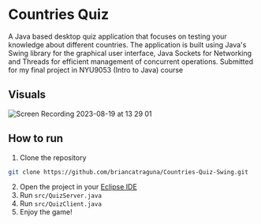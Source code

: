 # Countries Quiz
A Java based desktop quiz application that focuses on testing your knowledge about different countries. The application is built using Java's Swing library for the graphical user interface, Java Sockets for Networking and Threads for efficient management of concurrent operations. Submitted for my final project in NYU9053 (Intro to Java) course

## Visuals
![Screen Recording 2023-08-19 at 13 29 01](https://github.com/briancatraguna/Countries-Quiz-Swing/assets/32363208/180a7d85-26c5-41a2-b3e7-417e9dcd8821)


## How to run
1. Clone the repository
```bash
git clone https://github.com/briancatraguna/Countries-Quiz-Swing.git
```
2. Open the project in your [Eclipse IDE](https://eclipseide.org/)
3. Run `src/QuizServer.java`
4. Run `src/QuizClient.java`
5. Enjoy the game!
